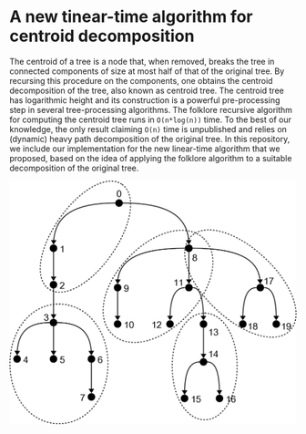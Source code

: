 # A new tinear-time algorithm for centroid decomposition

The centroid of a tree is a node that, when removed, breaks the tree in connected components of size at most half of that of the original tree. By recursing this procedure on the components, one obtains the centroid decomposition of the tree, also known as centroid tree. The centroid tree has logarithmic height and its construction is a powerful pre-processing step in several tree-processing algorithms. The folklore recursive algorithm for computing the centroid tree runs in <code>O(n*log(n))</code> time. To the best of our knowledge, the only result claiming <code>O(n)</code> time is unpublished and relies on (dynamic) heavy path decomposition of the original tree. In this repository, we include our implementation for the new linear-time algorithm that we proposed, based on the idea of applying the folklore algorithm to a suitable decomposition of the original tree.

![Tree](imgs/T.png)